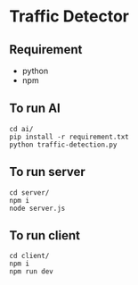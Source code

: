 # Traffic Detector

## Requirement
- python
- npm

## To run AI
```
cd ai/
pip install -r requirement.txt
python traffic-detection.py
```

## To run server
```
cd server/
npm i
node server.js
```

## To run client
```
cd client/
npm i
npm run dev
```
